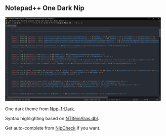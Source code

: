 Notepad++ One Dark Nip
---
![syntax highlighting](./Screenshot/syntax%20highlighting.png)

One dark theme from [Npp-1-Dark](https://github.com/60ss/Npp-1-Dark).

Syntax highlighting based
on [NTItemAlias.dbl](https://github.com/blizzhackers/kolbot/blob/master/d2bs/kolbot/libs/NTItemAlias.dbl).

Get auto-complete from [NipCheck](https://github.com/blizzhackers/NipCheck/) if you want.
